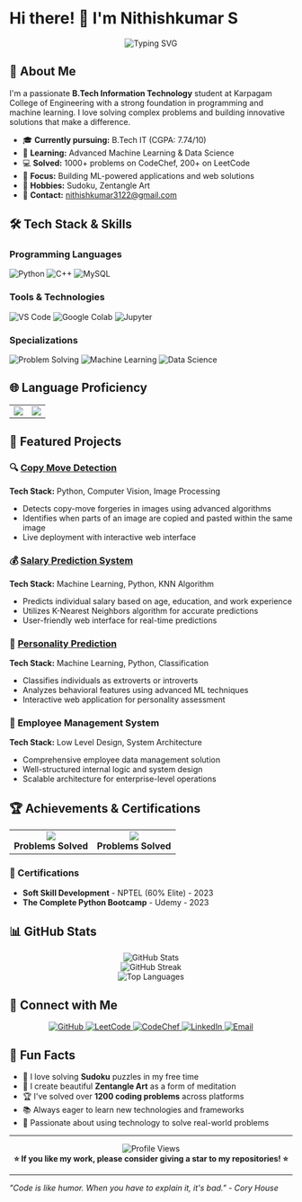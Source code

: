 # Hi there! 👋 I'm Nithishkumar S

<div align="center">
  <img src="https://readme-typing-svg.herokuapp.com?font=Fira+Code&size=30&duration=3000&pause=1000&color=36BCF7&center=true&vCenter=true&width=600&lines=B.Tech+Information+Technology;Machine+Learning+Enthusiast;Competitive+Programming+Lover;Data+Science+Explorer" alt="Typing SVG" />
</div>

## 🚀 About Me

I'm a passionate **B.Tech Information Technology** student at Karpagam College of Engineering with a strong foundation in programming and machine learning. I love solving complex problems and building innovative solutions that make a difference.

- 🎓 **Currently pursuing:** B.Tech IT (CGPA: 7.74/10)
- 🌱 **Learning:** Advanced Machine Learning & Data Science
- 💻 **Solved:** 1000+ problems on CodeChef, 200+ on LeetCode
- 🎯 **Focus:** Building ML-powered applications and web solutions
- 🎨 **Hobbies:** Sudoku, Zentangle Art
- 📧 **Contact:** nithishkumar3122@gmail.com

## 🛠️ Tech Stack & Skills

### Programming Languages
<p align="left">
  <img src="https://img.shields.io/badge/Python-3776AB?style=for-the-badge&logo=python&logoColor=white" alt="Python"/>
  <img src="https://img.shields.io/badge/C++-00599C?style=for-the-badge&logo=c%2B%2B&logoColor=white" alt="C++"/>
  <img src="https://img.shields.io/badge/MySQL-4479A1?style=for-the-badge&logo=mysql&logoColor=white" alt="MySQL"/>
</p>

### Tools & Technologies
<p align="left">
  <img src="https://img.shields.io/badge/VS%20Code-007ACC?style=for-the-badge&logo=visual-studio-code&logoColor=white" alt="VS Code"/>
  <img src="https://img.shields.io/badge/Google%20Colab-F9AB00?style=for-the-badge&logo=google-colab&logoColor=white" alt="Google Colab"/>
  <img src="https://img.shields.io/badge/Jupyter-F37626?style=for-the-badge&logo=jupyter&logoColor=white" alt="Jupyter"/>
</p>

### Specializations
<p align="left">
  <img src="https://img.shields.io/badge/Problem%20Solving-FF6B6B?style=for-the-badge&logo=leetcode&logoColor=white" alt="Problem Solving"/>
  <img src="https://img.shields.io/badge/Machine%20Learning-FF6F00?style=for-the-badge&logo=tensorflow&logoColor=white" alt="Machine Learning"/>
  <img src="https://img.shields.io/badge/Data%20Science-4285F4?style=for-the-badge&logo=google-analytics&logoColor=white" alt="Data Science"/>
</p>

## 🌐 Language Proficiency

<table>
<tr>
<td align="center">
<img src="https://img.shields.io/badge/English-Fluent-brightgreen?style=for-the-badge&logo=google-translate&logoColor=white"/>
</td>
<td align="center">
<img src="https://img.shields.io/badge/Tamil-Native-blue?style=for-the-badge&logo=google-translate&logoColor=white"/>
</td>
</tr>
</table>

## 🎯 Featured Projects

### 🔍 [Copy Move Detection](https://copy-move-detection-zkaz.onrender.com)
**Tech Stack:** Python, Computer Vision, Image Processing
- Detects copy-move forgeries in images using advanced algorithms
- Identifies when parts of an image are copied and pasted within the same image
- Live deployment with interactive web interface

### 💰 [Salary Prediction System](https://salary-prediction-knn.onrender.com)
**Tech Stack:** Machine Learning, Python, KNN Algorithm
- Predicts individual salary based on age, education, and work experience
- Utilizes K-Nearest Neighbors algorithm for accurate predictions
- User-friendly web interface for real-time predictions

### 🧠 [Personality Prediction](https://personality-prediction-vojl.onrender.com)
**Tech Stack:** Machine Learning, Python, Classification
- Classifies individuals as extroverts or introverts
- Analyzes behavioral features using advanced ML techniques
- Interactive web application for personality assessment

### 👥 Employee Management System
**Tech Stack:** Low Level Design, System Architecture
- Comprehensive employee data management solution
- Well-structured internal logic and system design
- Scalable architecture for enterprise-level operations

## 🏆 Achievements & Certifications

<table>
<tr>
<td align="center">
<img src="https://img.shields.io/badge/CodeChef-1000+-orange?style=for-the-badge&logo=codechef&logoColor=white"/>
<br><b>Problems Solved</b>
</td>
<td align="center">
<img src="https://img.shields.io/badge/LeetCode-200+-yellow?style=for-the-badge&logo=leetcode&logoColor=white"/>
<br><b>Problems Solved</b>
</td>
</tr>
</table>

### 📜 Certifications
- **Soft Skill Development** - NPTEL (60% Elite) - 2023
- **The Complete Python Bootcamp** - Udemy - 2023

## 📊 GitHub Stats

<div align="center">
  <img src="https://github-readme-stats.vercel.app/api?username=S-NITHISHKUMAR2005&show_icons=true&theme=radical&hide_border=true" alt="GitHub Stats" />
</div>

<div align="center">
  <img src="https://github-readme-streak-stats.herokuapp.com/?user=S-NITHISHKUMAR2005&theme=radical&hide_border=true" alt="GitHub Streak" />
</div>

<div align="center">
  <img src="https://github-readme-stats.vercel.app/api/top-langs/?username=S-NITHISHKUMAR2005&theme=radical&hide_border=true&layout=compact" alt="Top Languages" />
</div>

## 🔗 Connect with Me

<p align="center">
  <a href="https://github.com/S-NITHISHKUMAR2005" target="_blank">
    <img src="https://img.shields.io/badge/GitHub-100000?style=for-the-badge&logo=github&logoColor=white" alt="GitHub"/>
  </a>
  <a href="https://leetcode.com/nithishkumar3122" target="_blank">
    <img src="https://img.shields.io/badge/LeetCode-FFA116?style=for-the-badge&logo=leetcode&logoColor=black" alt="LeetCode"/>
  </a>
  <a href="https://www.codechef.com/users/nithishkumar31" target="_blank">
    <img src="https://img.shields.io/badge/CodeChef-5B4638?style=for-the-badge&logo=codechef&logoColor=white" alt="CodeChef"/>
  </a>
  <a href="https://linkedin.com/in/s-nithishkumar31" target="_blank">
    <img src="https://img.shields.io/badge/LinkedIn-0077B5?style=for-the-badge&logo=linkedin&logoColor=white" alt="LinkedIn"/>
  </a>
  <a href="mailto:nithishkumar3122@gmail.com">
    <img src="https://img.shields.io/badge/Email-D14836?style=for-the-badge&logo=gmail&logoColor=white" alt="Email"/>
  </a>
</p>

## 🎨 Fun Facts

- 🧩 I love solving **Sudoku** puzzles in my free time
- 🎨 I create beautiful **Zentangle Art** as a form of meditation
- 🏆 I've solved over **1200 coding problems** across platforms
- 📚 Always eager to learn new technologies and frameworks
- 🌟 Passionate about using technology to solve real-world problems

---

<div align="center">
  <img src="https://komarev.com/ghpvc/?username=S-NITHISHKUMAR2005&style=for-the-badge&color=blue" alt="Profile Views"/>
</div>

<div align="center">
  <b>⭐ If you like my work, please consider giving a star to my repositories! ⭐</b>
</div>

---

*"Code is like humor. When you have to explain it, it's bad." - Cory House*
